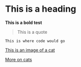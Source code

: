 # This is a heading

**This is a bold test**

> This is a quote

```
This is where code would go
```

[This is an image of a cat]('https://www.google.com/url?sa=i&url=https%3A%2F%2Fgiphy.com%2Fexplore%2Fwhat-cat&psig=AOvVaw1jS8igkTi0P-NWldhPafhP&ust=1712723069448000&source=images&cd=vfe&opi=89978449&ved=0CBEQjRxqFwoTCMi-6-KktIUDFQAAAAAdAAAAABAH')

[More on cats](factsoncats.md)